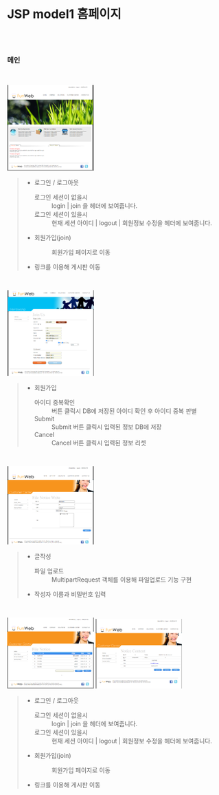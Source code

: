 # JSP model1 홈페이지
<br><br>
  <h3>메인</h3><br>
  
  <!-- 사진1 -->
<img src="/img/펀웹1.png" width="40%" height="30%" alt="home"></img>
<blockquote>
<ul>
      <li>로그인 / 로그아웃
        <dl>
      <dt>로그인 세션이 없을시</dt>
      <dd>login | join 을 헤더에 보여줍니다.</dd>
      <dt>로그인 세션이 있을시</dt>
      <dd>현재 세션 아이디 | logout | 회원정보 수정을 헤더에 보여줍니다.</dd>
    </dl>
  </li>
      <li>회원가입(join)
  <dl>
    <dt></dt>
      <dd>회원가입 페이지로 이동</dd>
    </dl>
  </li>
      <li>링크를 이용해 게시판 이동</li>
</ul>
</blockquote>
<br>

   <!-- 사진2 -->
<img src="/img/펀웹2.png" width="40%" height="30%" alt="home"></img>
<blockquote>
<ul>
      <li>회원가입
        <dl>
      <dt>아이디 중복확인</dt>
      <dd>버튼 클릭시 DB에 저장된 아이디 확인 후 아이디 중복 판별</dd>
      <dt>Submit</dt>
      <dd>Submit 버튼 클릭시 입력된 정보 DB에 저장</dd>
      <dt>Cancel</dt>
      <dd>Cancel 버튼 클릭시 입력된 정보 리셋</dd>
    </dl>
</ul>
</blockquote>
<br>

   <!-- 사진3 -->
<img src="/img/펀웹3-1.png" width="40%" height="30%" alt="home"></img>
<blockquote>
<ul>
      <li>글작성
        <dl>
      <dt>파일 업로드</dt>
      <dd>MultipartRequest 객체를 이용해 파일업로드 기능 구현</dd>
    </dl>
         <li>작성자 이름과 비밀번호 입력</li>
</ul>
</blockquote><br>

   <!-- 사진4,5 -->
<img src="/img/편웹3.png" width="40%" height="30%" alt="home"></img>
<img src="/img/펀웹4.png" width="40%" height="30%" alt="home"></img><br>
<blockquote>
<ul>
      <li>로그인 / 로그아웃
        <dl>
      <dt>로그인 세션이 없을시</dt>
      <dd>login | join 을 헤더에 보여줍니다.</dd>
      <dt>로그인 세션이 있을시</dt>
      <dd>현재 세션 아이디 | logout | 회원정보 수정을 헤더에 보여줍니다.</dd>
    </dl>
  </li>
      <li>회원가입(join)
  <dl>
    <dt></dt>
      <dd>회원가입 페이지로 이동</dd>
    </dl>
  </li>
      <li>링크를 이용해 게시판 이동</li>
</ul>
</blockquote>
